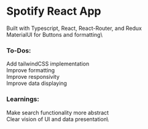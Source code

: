 # Spotify React App
Built with Typescript, React, React-Router, and Redux\
MaterialUI for Buttons and formatting\


### To-Dos:
Add tailwindCSS implementation\
Improve formatting\
Improve responsivity\
Improve data displaying



### Learnings:
Make search functionality more abstract\
Clear vision of UI and data presentation\
